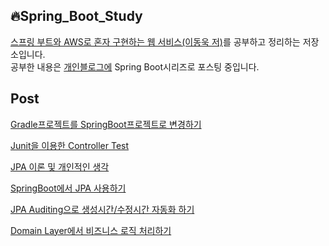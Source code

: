 ## 🔥Spring_Boot_Study
<a href="http://www.yes24.com/Product/Goods/83849117" target="_blank">스프링 부트와 AWS로 혼자 구현하는 웹 서비스(이동욱 저)</a>를 공부하고 정리하는 저장소입니다.<br/>
공부한 내용은 <a href="https://velog.io/@ovan/series/SpringBoot" target="_blank">개인블로그에</a> Spring Boot시리즈로 포스팅 중입니다.

## Post
<a href="https://velog.io/@ovan/Gradle%ED%94%84%EB%A1%9C%EC%A0%9D%ED%8A%B8%EB%A5%BC-SpringBoot%ED%94%84%EB%A1%9C%EC%A0%9D%ED%8A%B8%EB%A1%9C-%EB%B3%80%EA%B2%BD%ED%95%98%EA%B8%B0" target="_blank">Gradle프로젝트를 SpringBoot프로젝트로 변경하기</a>

<a href="https://velog.io/@ovan/SpringBoot-Junit%EC%9D%84-%EC%9D%B4%EC%9A%A9%ED%95%9C-%ED%85%8C%EC%8A%A4%ED%8A%B8" target="_blank">Junit을 이용한 Controller Test</a>

<a href="https://velog.io/@ovan/SpringBoot-JPA-%EC%9D%B4%EB%A1%A0" target="_blank">JPA 이론 및 개인적인 생각</a>

<a href="https://velog.io/@ovan/SpringBoot%EC%97%90%EC%84%9C-JPA-%EC%82%AC%EC%9A%A9%ED%95%98%EA%B8%B0" target="_blank">SpringBoot에서 JPA 사용하기</a>

<a href="https://velog.io/@ovan/JPA-Auditing%EC%9C%BC%EB%A1%9C-%EC%83%9D%EC%84%B1%EC%8B%9C%EA%B0%84%EC%88%98%EC%A0%95%EC%8B%9C%EA%B0%84-%EC%9E%90%EB%8F%99%ED%99%94%ED%95%98%EA%B8%B0" target="_blank">JPA Auditing으로 생성시간/수정시간 자동화 하기</a>

<a href="https://velog.io/@ovan/Domain-Layer%EC%97%90%EC%84%9C-%EB%B9%84%EC%A6%88%EB%8B%88%EC%8A%A4-%EB%A1%9C%EC%A7%81-%EC%B2%98%EB%A6%AC%ED%95%98%EA%B8%B0" target="_blank">Domain Layer에서 비즈니스 로직 처리하기</a>
